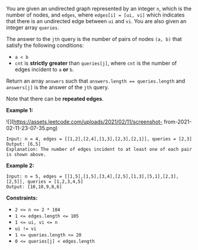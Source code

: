 You are given an undirected graph represented by an integer `n`, which is the
number of nodes, and `edges`, where `edges[i] = [ui, vi]` which indicates that
there is an undirected edge between `ui` and `vi`. You are also given an
integer array `queries`.

The answer to the `jth` query is the number of pairs of nodes `(a, b)` that
satisfy the following conditions:

  * `a < b`
  * `cnt` is **strictly greater** than `queries[j]`, where `cnt` is the number of edges incident to `a` **or** `b`.

Return an array `answers` such that `answers.length == queries.length` and
`answers[j]` is the answer of the `jth` query.

Note that there can be **repeated edges**.



**Example 1:**

![](https://assets.leetcode.com/uploads/2021/02/11/screenshot-
from-2021-02-11-23-07-35.png)

    
    
    Input: n = 4, edges = [[1,2],[2,4],[1,3],[2,3],[2,1]], queries = [2,3]
    Output: [6,5]
    Explanation: The number of edges incident to at least one of each pair is shown above.
    

**Example 2:**

    
    
    Input: n = 5, edges = [[1,5],[1,5],[3,4],[2,5],[1,3],[5,1],[2,3],[2,5]], queries = [1,2,3,4,5]
    Output: [10,10,9,8,6]
    



**Constraints:**

  * `2 <= n <= 2 * 104`
  * `1 <= edges.length <= 105`
  * `1 <= ui, vi <= n`
  * `ui != vi`
  * `1 <= queries.length <= 20`
  * `0 <= queries[j] < edges.length`

